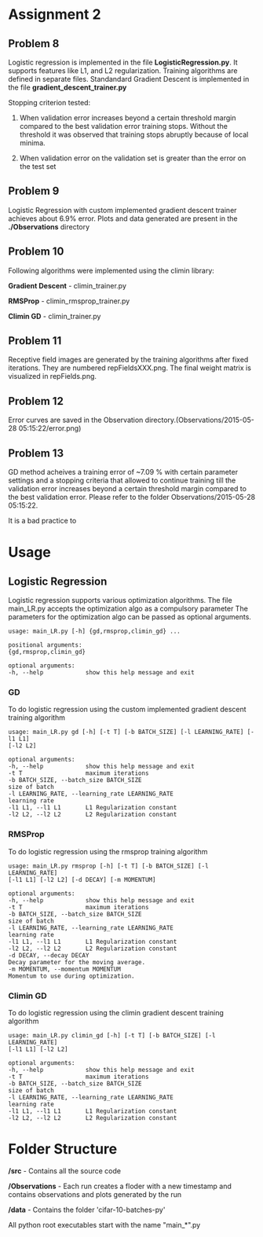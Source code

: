 Assignment 2
=============

Problem 8
-------------
Logistic regression is implemented in the file __LogisticRegression.py__. It supports features like L1, and L2 regularization.
Training algorithms are defined in separate files.
Standandard Gradient Descent is implemented in the file __gradient_descent_trainer.py__

Stopping criterion tested:

1. When validation error increases beyond a certain threshold margin compared to the best validation error training stops. 
Without the threshold it was observed that training stops abruptly because of local minima.

2. When validation error on the validation set is greater than the error on the test set


Problem 9
-------------
Logistic Regression with custom implemented gradient descent trainer achieves about 6.9% error. Plots and data generated are present in the __./Observations__ directory

Problem 10
-------------

Following algorithms were implemented using the climin library:

__Gradient Descent__ - climin_trainer.py

__RMSProp__          - climin_rmsprop_trainer.py

__Climin GD__        - climin_trainer.py


Problem 11
------------

Receptive field images are generated by the training algorithms after fixed iterations. They are numbered repFieldsXXX.png.
The final weight matrix is visualized in repFields.png.

Problem 12
------------

Error curves are saved in the Observation directory.(Observations/2015-05-28 05:15:22/error.png)

Problem 13
------------

GD method acheives a training error of ~7.09 % with certain parameter settings and a stopping criteria that allowed to continue training till the validation error increases beyond a certain threshold margin compared to the best validation error. Please refer to the folder Observations/2015-05-28 05:15:22.

It is a bad practice to 

Usage
=====

Logistic Regression
------------------

Logistic regression supports various optimization algorithms. The file main_LR.py accepts the optimization algo as a compulsory parameter
The parameters for the optimization algo can be passed as optional arguments.
```
usage: main_LR.py [-h] {gd,rmsprop,climin_gd} ...

positional arguments:
{gd,rmsprop,climin_gd}

optional arguments:
-h, --help            show this help message and exit
```

### GD

To do logistic regression using the custom implemented gradient descent training algorithm

```
usage: main_LR.py gd [-h] [-t T] [-b BATCH_SIZE] [-l LEARNING_RATE] [-l1 L1]
[-l2 L2]

optional arguments:
-h, --help            show this help message and exit
-t T                  maximum iterations
-b BATCH_SIZE, --batch_size BATCH_SIZE
size of batch
-l LEARNING_RATE, --learning_rate LEARNING_RATE
learning rate
-l1 L1, --l1 L1       L1 Regularization constant
-l2 L2, --l2 L2       L2 Regularization constant
```

### RMSProp 

To do logistic regression using the rmsprop training algorithm

```
usage: main_LR.py rmsprop [-h] [-t T] [-b BATCH_SIZE] [-l LEARNING_RATE]
[-l1 L1] [-l2 L2] [-d DECAY] [-m MOMENTUM]

optional arguments:
-h, --help            show this help message and exit
-t T                  maximum iterations
-b BATCH_SIZE, --batch_size BATCH_SIZE
size of batch
-l LEARNING_RATE, --learning_rate LEARNING_RATE
learning rate
-l1 L1, --l1 L1       L1 Regularization constant
-l2 L2, --l2 L2       L2 Regularization constant
-d DECAY, --decay DECAY
Decay parameter for the moving average.
-m MOMENTUM, --momentum MOMENTUM
Momentum to use during optimization.
```
### Climin GD

To do logistic regression using the climin gradient descent training algorithm

```
usage: main_LR.py climin_gd [-h] [-t T] [-b BATCH_SIZE] [-l LEARNING_RATE]
[-l1 L1] [-l2 L2]

optional arguments:
-h, --help            show this help message and exit
-t T                  maximum iterations
-b BATCH_SIZE, --batch_size BATCH_SIZE
size of batch
-l LEARNING_RATE, --learning_rate LEARNING_RATE
learning rate
-l1 L1, --l1 L1       L1 Regularization constant
-l2 L2, --l2 L2       L2 Regularization constant
```




Folder Structure
=================

__/src__             - Contains all the source code

__/Observations__ - Each run creates a floder with a new timestamp and contains observations and plots generated by the run

__/data__            - Contains the folder 'cifar-10-batches-py'

All python root executables start with the name "main_*".py

